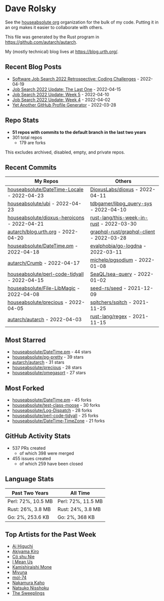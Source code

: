 
# Dave Rolsky

See the [houseabsolute org](/houseabsolute) organization for the bulk of my
code. Putting it in an org makes it easier to collaborate with others.

This file was generated by the Rust program in
https://github.com/autarch/autarch.

My (mostly technical) blog lives at https://blog.urth.org/.

## Recent Blog Posts

- [Software Job Search 2022 Retrospective: Coding Challenges](https://blog.urth.org/2022/04/19/software-job-search-2022-retrospective-coding-challenges/) - 2022-04-19
- [Job Search 2022 Update: The Last One](https://blog.urth.org/2022/04/15/job-search-2022-update-the-last-one/) - 2022-04-15
- [Job Search 2022 Update: Week 5](https://blog.urth.org/2022/04/10/job-search-2022-update-week-5/) - 2022-04-10
- [Job Search 2022 Update: Week 4](https://blog.urth.org/2022/04/02/job-search-2022-update-week-4/) - 2022-04-02
- [Yet Another GitHub Profile Generator](https://blog.urth.org/2022/03/28/yet-another-github-profile-generator/) - 2022-03-28


## Repo Stats
- **51 repos with commits to the default branch in the last two years**
- 301 total repos
  - 179 are forks

This excludes archived, disabled, empty, and private repos.

## Recent Commits
| My Repos | Others |
|----------|--------|
| [houseabsolute/DateTime-Locale](https://github.com/houseabsolute/DateTime-Locale) - 2022-04-23              | [DioxusLabs/dioxus](https://github.com/DioxusLabs/dioxus) - 2022-04-11                |
| [houseabsolute/ubi](https://github.com/houseabsolute/ubi) - 2022-04-23              | [tdbgamer/libpg_query-sys](https://github.com/tdbgamer/libpg_query-sys) - 2022-04-10                |
| [houseabsolute/dioxus-heroicons](https://github.com/houseabsolute/dioxus-heroicons) - 2022-04-21              | [rust-lang/this-week-in-rust](https://github.com/rust-lang/this-week-in-rust) - 2022-03-30                |
| [autarch/blog.urth.org](https://github.com/autarch/blog.urth.org) - 2022-04-20              | [graphql-rust/graphql-client](https://github.com/graphql-rust/graphql-client) - 2022-03-28                |
| [houseabsolute/DateTime.pm](https://github.com/houseabsolute/DateTime.pm) - 2022-04-18              | [evalphobia/go-logdna](https://github.com/evalphobia/go-logdna) - 2022-03-11                |
| [autarch/Crumb](https://github.com/autarch/Crumb) - 2022-04-17              | [michelp/pgsodium](https://github.com/michelp/pgsodium) - 2022-01-08                |
| [houseabsolute/perl-code-tidyall](https://github.com/houseabsolute/perl-code-tidyall) - 2022-04-15              | [SeaQL/sea-query](https://github.com/SeaQL/sea-query) - 2022-01-02                |
| [houseabsolute/File-LibMagic](https://github.com/houseabsolute/File-LibMagic) - 2022-04-08              | [seed-rs/seed](https://github.com/seed-rs/seed) - 2021-12-09                |
| [houseabsolute/precious](https://github.com/houseabsolute/precious) - 2022-04-05              | [sqitchers/sqitch](https://github.com/sqitchers/sqitch) - 2021-11-25                |
| [autarch/autarch](https://github.com/autarch/autarch) - 2022-04-03              | [rust-lang/regex](https://github.com/rust-lang/regex) - 2021-11-15                |


## Most Starred
- [houseabsolute/DateTime.pm](https://github.com/houseabsolute/DateTime.pm) - 44 stars
- [houseabsolute/pg-pretty](https://github.com/houseabsolute/pg-pretty) - 39 stars
- [autarch/autarch](https://github.com/autarch/autarch) - 31 stars
- [houseabsolute/precious](https://github.com/houseabsolute/precious) - 28 stars
- [houseabsolute/omegasort](https://github.com/houseabsolute/omegasort) - 27 stars


## Most Forked
- [houseabsolute/DateTime.pm](https://github.com/houseabsolute/DateTime.pm) - 45 forks
- [houseabsolute/test-class-moose](https://github.com/houseabsolute/test-class-moose) - 30 forks
- [houseabsolute/Log-Dispatch](https://github.com/houseabsolute/Log-Dispatch) - 28 forks
- [houseabsolute/perl-code-tidyall](https://github.com/houseabsolute/perl-code-tidyall) - 25 forks
- [houseabsolute/DateTime-TimeZone](https://github.com/houseabsolute/DateTime-TimeZone) - 21 forks


## GitHub Activity Stats
- 537 PRs created
  - of which 398 were merged
- 455 issues created
  - of which 259 have been closed

## Language Stats
| Past Two Years        | All Time                |
|-----------------------|-------------------------|
| Perl: 72%, 10.5 MB              | Perl: 72%, 11.5 MB                |
| Rust: 26%, 3.8 MB              | Rust: 24%, 3.8 MB                |
| Go: 2%, 253.6 KB              | Go: 2%, 368 KB                |


## Top Artists for the Past Week
* [Ai Higuchi](https://musicbrainz.org/search?query=Ai%20Higuchi&amp;type=artist&amp;method=indexed)
* [Akiyama Kiro](https://musicbrainz.org/search?query=Akiyama%20Kiro&amp;type=artist&amp;method=indexed)
* [Cö shu Nie](https://musicbrainz.org/artist/d38d4afb-3c51-4cd5-b6e9-5d4ec71d2440)
* [I Mean Us](https://musicbrainz.org/artist/e0f0b9af-999c-41af-8e2f-aa6e906af83a)
* [Kamishiraishi Mone](https://musicbrainz.org/search?query=Kamishiraishi%20Mone&amp;type=artist&amp;method=indexed)
* [Miyuna](https://musicbrainz.org/artist/716ddb3a-06c0-433b-9d75-ff39f46eebc4)
* [mol-74](https://musicbrainz.org/artist/c97441d5-46e4-4c7a-8609-97e2dcb7233e)
* [Nakamura Kaho](https://musicbrainz.org/search?query=Nakamura%20Kaho&amp;type=artist&amp;method=indexed)
* [Natsuko Nisshoku](https://musicbrainz.org/search?query=Natsuko%20Nisshoku&amp;type=artist&amp;method=indexed)
* [The Sweeplings](https://musicbrainz.org/artist/93ba3d71-e55f-4278-b104-6d2483f941f4)

